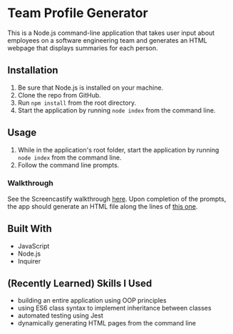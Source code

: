 # Team Profile Generator

This is a Node.js command-line application that takes user input about employees on a software engineering team and generates an HTML webpage that displays summaries for each person. 

## Installation
1. Be sure that Node.js is installed on your machine.
2. Clone the repo from GitHub.
2. Run ```npm install``` from the root directory.
3. Start the application by running ```node index``` from the command line.

## Usage
1. While in the application's root folder, start the application by running ```node index``` from the command line.
2. Follow the command line prompts.

### Walkthrough
See the Screencastify walkthrough [here](https://drive.google.com/file/d/1avOMVtH4TA0CncdyNX023dl0D7Y2C5DL/view). Upon completion of the prompts, the app should generate an HTML file along the lines of [this one](/generated-README.md).

## Built With
* JavaScript
* Node.js
* Inquirer


## (Recently Learned) Skills I Used
* building an entire application using OOP principles
* using ES6 class syntax to implement inheritance between classes
* automated testing using Jest
* dynamically generating HTML pages from the command line 
